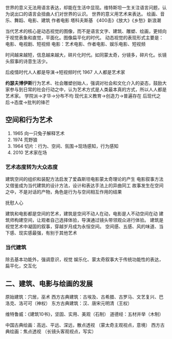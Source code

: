 世界的意义无法用语言表达，却能在生活中显现。维特斯坦一生关注语言问题，认为说出口的语言会扭曲人们对世界的认识。
世界的意义用艺术来表达。 绘画、音乐、舞蹈、电影、建筑
作者电影 塔科夫斯基
《400击》《放大》《乡愁》新浪潮

当代艺术的核心是动态视觉的图像，而不是语言文字、建筑、雕塑、绘画，更倾向于视觉表象和直觉，平面化。图像扁平化的时代。
动态视觉的表现形式主要是：电影、电视剧、短视频
电影：艺术电影、作者电影、娱乐电影、短视频

时间越来越短，信息越来越大，碎片化时代。如同蒙太奇，分镜多，碎片化。长镜头叙事的诗意生活少。

后疫情时代人人都是导演->短视频时代
1967 人人都是艺术家

**约瑟夫博伊斯**行为艺术、社会雕塑创始人，强调对社会和文化介入的姿态，鼓励大家参与到日常的社会行动之中，认为艺术方式是人类最本真的方式，所以人人都是艺术家。
学院派->才华->分布不均
现代主义教育->创造力->普遍存在
后现代之后->态度->批判的锋芒

## 空间和行为艺术

1. 1965 向一只兔子解释艺术
2. 1974 荒野狼
3. 1964 切片：行为、空间、氛围->现场感知，行为感知
4. 2010 艺术家在场

### 艺术态度转为大众态度

建筑空间的组织和装配方法启发了爱森斯坦电影蒙太奇理论的产生
电影叙事方法又借鉴成为当代建筑的设计方法，设计和表达手法上的异曲同工
故事发生在空间之中，不是对话的产物，角色是行为与空间相互作用的结果

抚慰人心

建筑和电影都是空间的艺术，建筑是空间不动人在动，电影是人不动空间在动
建筑师构建空间，让观者自己选择体验，导演通过镜头带领观众进行体验。
建筑是视觉艺术中凝固的叙事，穿越岁月成为永恒空间。
空间感、五感、风的味道、当下感、现实感最强，有别于其他艺术

### 当代建筑

除去基本功能外，强调意识，视觉
娱乐化、蒙太奇叙事大于传统功能性的表达，扁平化，交互化

## 二、建筑、电影与绘画的发展
原始建筑：穴居，巫术
西方古典建筑：古埃及、古希腊、古罗马、文艺复兴、巴洛克、洛可可（神权）
东方古典建筑：汉、唐宋元明清（王权）

维特鲁威：《建筑10书》，坚固、实用、美观（石制）
道德经：五材并举（木制）

中国古典绘画：高远、平远、深远，散点透视 （蒙太奇主观视点，意境）
西方古典绘画：焦点透视 （长镜头客观视点，写实）